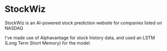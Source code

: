 # StockWiz
StockWiz is an AI-powered stock prediction website for companies listed on NASDAQ

I've made use of Alphavantage for stock history data, and used an LSTM (Long Term Short Memory) for the model.
